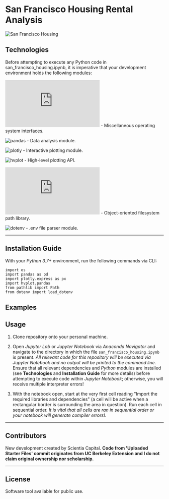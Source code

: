 # San Francisco Housing Rental Analysis

![San Francisco Housing](https://github.com/ScientiaCapital/San-Francisco-Housing-Rental-Analysis/blob/main/Images/2021_image.jpg)

## Technologies


Before attempting to execute any Python code in san_francisco_housing.ipynb, it is imperative that your development environment holds the following modules:

![os](https://docs.python.org/3/library/os.html) - Miscellaneous operating system interfaces.

![pandas](https://pandas.pydata.org/pandas-docs/stable/) - Data analysis module.

![plotly](https://plotly.com/python/) - Interactive plotting module.

![hvplot](https://hvplot.holoviz.org/) - High-level plotting API.

![pathlib](https://docs.python.org/3/library/pathlib.html) - Object-oriented filesystem path library.

![dotenv](https://pypi.org/project/python-dotenv/) - .env file parser module.

---

## Installation Guide

With your _Python 3.7+_ environment, run the following commands via CLI:

```
import os
import pandas as pd
import plotly.express as px
import hvplot.pandas
from pathlib import Path
from dotenv import load_dotenv
```

## Examples


## Usage

1. Clone repository onto your personal machine. 

2. Open _Jupyter Lab_ or _Jupyter Notebook_ via _Anaconda Navigator_ and navigate to the directory in which the file `san_francisco_housing.ipynb` is present. _All relevant code for this repository will be executed via Jupyter Notebook and no output will be printed to the command line_. Ensure that all relevant dependencies and _Python_ modules are installed (see __Technologies__ and __Installation Guide__ for more details) before attempting to execute code within _Jupyter Notebook_; otherwise, you will receive multiple interpreter errors! 

3. With the notebook open, start at the very first cell reading "Import the required libraries and dependencies" (a cell will be active when a rectangular border is surrounding the area in question). Run each cell in sequential order. _It is vital that all cells are ran in sequential order or your notebook will generate compiler errors_!. 

---

## Contributors

New development created by Scientia Capital. **Code from 'Uploaded Starter Files' commit originates from UC Berkeley Extension and I do not claim original ownership nor scholarship**.

---

## License

Software tool available for public use. 
